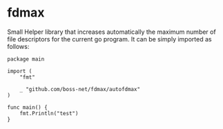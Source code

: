 # fdmax
Small Helper library that increases automatically the maximum number of file descriptors for the current go program.
It can be simply imported as follows:

```
package main

import (
	"fmt"

	_ "github.com/boss-net/fdmax/autofdmax"
)

func main() {
	fmt.Println("test")
}
```
